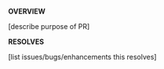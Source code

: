 **OVERVIEW**

[describe purpose of PR]

**RESOLVES**

[list issues/bugs/enhancements this resolves]
